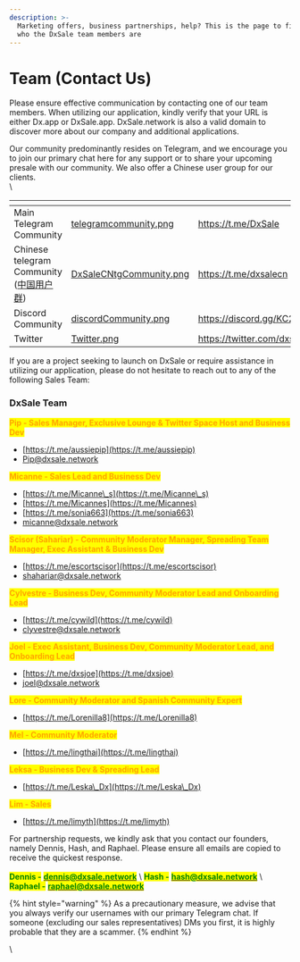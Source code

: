 ```yaml
---
description: >-
  Marketing offers, business partnerships, help? This is the page to find out
  who the DxSale team members are
---
```


# Team (Contact Us)

Please ensure effective communication by contacting one of our team members. When utilizing our application, kindly verify that your URL is either Dx.app or DxSale.app. DxSale.network is also a valid domain to discover more about our company and additional applications.

Our community predominantly resides on Telegram, and we encourage you to join our primary chat here for any support or to share your upcoming presale with our community. We also offer a Chinese user group for our clients.\
\


<table data-view="cards"><thead><tr><th></th><th data-hidden data-card-cover data-type="files"></th><th data-hidden data-card-target data-type="content-ref"></th></tr></thead><tbody><tr><td>Main Telegram Community</td><td><a href="../.gitbook/assets/telegramcommunity.png">telegramcommunity.png</a></td><td><a href="https://t.me/DxSale">https://t.me/DxSale</a></td></tr><tr><td>Chinese telegram Community (<a href="https://t.me/dxsalecn">中国用户群</a>)</td><td><a href="../.gitbook/assets/DxSaleCNtgCommunity.png">DxSaleCNtgCommunity.png</a></td><td><a href="https://t.me/dxsalecn">https://t.me/dxsalecn</a></td></tr><tr><td>Discord Community</td><td><a href="../.gitbook/assets/discordCommunity.png">discordCommunity.png</a></td><td><a href="https://discord.gg/KC2CFhFzQ6">https://discord.gg/KC2CFhFzQ6</a></td></tr><tr><td>Twitter</td><td><a href="../.gitbook/assets/Twitter.png">Twitter.png</a></td><td><a href="https://twitter.com/dxsale">https://twitter.com/dxsale</a></td></tr></tbody></table>

If you are a project seeking to launch on DxSale or require assistance in utilizing our application, please do not hesitate to reach out to any of the following Sales Team:&#x20;



### DxSale Team





<mark style="color:orange;">**Pip - Sales Manager, Exclusive Lounge & Twitter Space Host and Business Dev**</mark>

* [https://t.me/aussiepip](https://t.me/aussiepip)
* Pip@dxsale.network



<mark style="color:orange;">**Micanne - Sales Lead and Business Dev**</mark>

* [https://t.me/Micanne\_s](https://t.me/Micanne\_s)
* [https://t.me/Micannes](https://t.me/Micannes)
* [https://t.me/sonia663](https://t.me/sonia663)
* micanne@dxsale.network







<mark style="color:orange;">**Scisor (Sahariar) - Community Moderator Manager, Spreading Team Manager, Exec Assistant & Business Dev**</mark>

* [https://t.me/escortscisor](https://t.me/escortscisor)
* shahariar@dxsale.network





<mark style="color:orange;">**Cylvestre - Business Dev, Community Moderator Lead and Onboarding Lead**</mark>

* [https://t.me/cywild](https://t.me/cywild)
* clyvestre@dxsale.network





<mark style="color:orange;">**Joel - Exec Assistant, Business Dev, Community Moderator Lead, and Onboarding Lead**</mark>

* [https://t.me/dxsjoe](https://t.me/dxsjoe)
* joel@dxsale.network



<mark style="color:orange;">**Lore - Community Moderator and Spanish Community Expert**</mark>

* [https://t.me/Lorenilla8](https://t.me/Lorenilla8)

<mark style="color:orange;">**Mel - Community Moderator**</mark>

* [https://t.me/lingthai](https://t.me/lingthai)





<mark style="color:orange;">**Leksa - Business Dev & Spreading Lead**</mark>

* [https://t.me/Leska\_Dx](https://t.me/Leska\_Dx)



<mark style="color:orange;">**Lim - Sales**</mark>&#x20;

* [https://t.me/limyth](https://t.me/limyth)





For partnership requests, we kindly ask that you contact our founders, namely Dennis, Hash, and Raphael. Please ensure all emails are copied to receive the quickest response. \
\
<mark style="color:green;">**Dennis -**</mark> [<mark style="color:green;">**dennis@dxsale.network**</mark>](mailto:dennis@dxsale.network) \ <mark style="color:green;">**Hash -**</mark> [<mark style="color:green;">**hash@dxsale.network**</mark>](mailto:hash@dxsale.network) \ <mark style="color:green;">**Raphael -**</mark> [<mark style="color:green;">**raphael@dxsale.network**</mark>](mailto:raphael@dxsale.network)

{% hint style="warning" %}
As a precautionary measure, we advise that you always verify our usernames with our primary Telegram chat. If someone (excluding our sales representatives) DMs you first, it is highly probable that they are a scammer.
{% endhint %}





\
